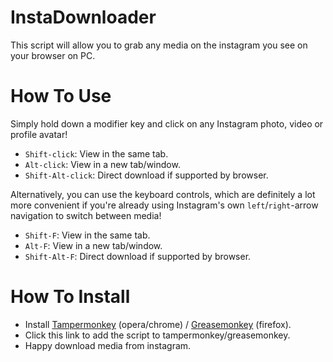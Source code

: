 # InstaDownloader

This script will allow you to grab any media on the instagram you see on your browser on PC.

# How To Use

Simply hold down a modifier key and click on any Instagram photo, video or profile avatar!

- `Shift-click`: View in the same tab.
- `Alt-click`: View in a new tab/window.
- `Shift-Alt-click`: Direct download if supported by browser.
 
Alternatively, you can use the keyboard controls, which are definitely a lot more convenient if you're already using Instagram's own `left`/`right`-arrow navigation to switch between media!

- `Shift-F`: View in the same tab.
- `Alt-F`: View in a new tab/window.
- `Shift-Alt-F`: Direct download if supported by browser.

# How To Install
- Install [Tampermonkey](https://chrome.google.com/webstore/detail/tampermonkey/dhdgffkkebhmkfjojejmpbldmpobfkfo) (opera/chrome) / [Greasemonkey](https://addons.mozilla.org/en-US/firefox/addon/greasemonkey/) (firefox).
- Click this link to add the script to tampermonkey/greasemonkey.
- Happy download media from instagram.
